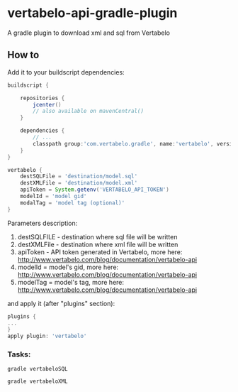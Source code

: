 # vertabelo-api-gradle-plugin
A gradle plugin to download xml and sql from Vertabelo

## How to

Add it to your buildscript dependencies:


```groovy
buildscript {

    repositories {
        jcenter()
        // also available on mavenCentral()
    }

    dependencies {
        // ...
        classpath group:'com.vertabelo.gradle', name:'vertabelo', version:'1.0.1'
    }
}

vertabelo {
    destSQLFile = 'destination/model.sql'
    destXMLFile = 'destination/model.xml'
    apiToken = System.getenv('VERTABELO_API_TOKEN')
    modelId = 'model gid'
    modalTag = 'model tag (optional)'
}
```

Parameters description:

1. destSQLFILE - destination where sql file will be written
2. destXMLFile - destination where xml file will be written
3. apiToken - API token generated in Vertabelo, more here: http://www.vertabelo.com/blog/documentation/vertabelo-api
4. modelId = model's gid, more here: http://www.vertabelo.com/blog/documentation/vertabelo-api
5. modelTag = model's tag, more here: http://www.vertabelo.com/blog/documentation/vertabelo-api

and apply it (after "plugins" section):

```groovy
plugins {
...
}
apply plugin: 'vertabelo'
```

### Tasks:
```
gradle vertabeloSQL
```
```
gradle vertabeloXML
```
